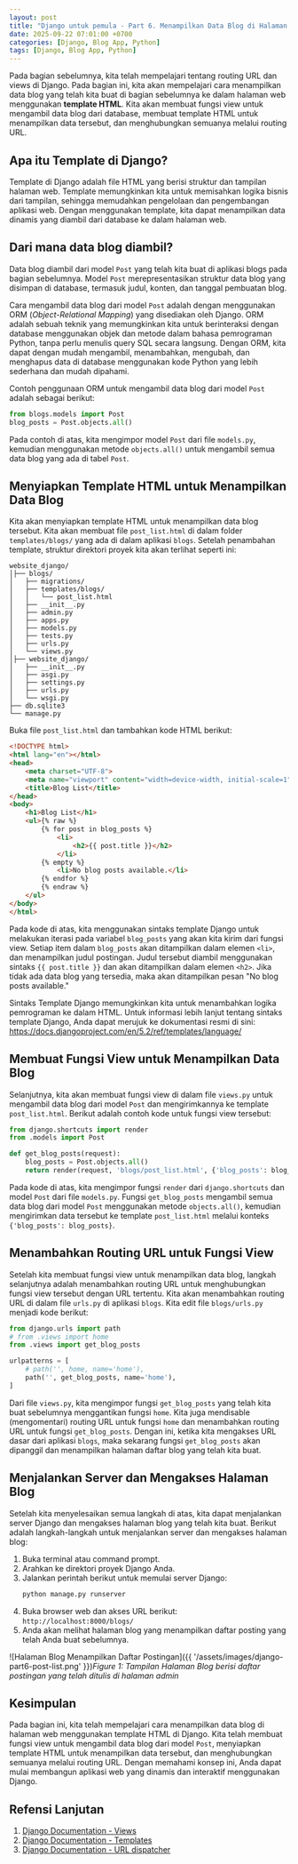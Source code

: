 ```yaml
---
layout: post
title: "Django untuk pemula - Part 6. Menampilkan Data Blog di Halaman Web"
date: 2025-09-22 07:01:00 +0700
categories: [Django, Blog App, Python]
tags: [Django, Blog App, Python]
---
```


Pada bagian sebelumnya, kita telah mempelajari tentang routing URL dan views di Django. Pada bagian ini, kita akan mempelajari cara menampilkan data blog yang telah kita buat di bagian sebelumnya ke dalam halaman web menggunakan **template HTML**. Kita akan membuat fungsi view untuk mengambil data blog dari database, membuat template HTML untuk menampilkan data tersebut, dan menghubungkan semuanya melalui routing URL.

## Apa itu Template di Django?
Template di Django adalah file HTML yang berisi struktur dan tampilan halaman web. Template memungkinkan kita untuk memisahkan logika bisnis dari tampilan, sehingga memudahkan pengelolaan dan pengembangan aplikasi web. Dengan menggunakan template, kita dapat menampilkan data dinamis yang diambil dari database ke dalam halaman web.

## Dari mana data blog diambil?
Data blog diambil dari model `Post` yang telah kita buat di aplikasi blogs pada bagian sebelumnya. Model `Post` merepresentasikan struktur data blog yang disimpan di database, termasuk judul, konten, dan tanggal pembuatan blog.

Cara mengambil data blog dari model `Post` adalah dengan menggunakan ORM (*Object-Relational Mapping*) yang disediakan oleh Django. ORM adalah sebuah teknik yang memungkinkan kita untuk berinteraksi dengan database menggunakan objek dan metode dalam bahasa pemrograman Python, tanpa perlu menulis query SQL secara langsung. Dengan ORM, kita dapat dengan mudah mengambil, menambahkan, mengubah, dan menghapus data di database menggunakan kode Python yang lebih sederhana dan mudah dipahami.

Contoh penggunaan ORM untuk mengambil data blog dari model `Post` adalah sebagai berikut:
```python
from blogs.models import Post
blog_posts = Post.objects.all()
```
Pada contoh di atas, kita mengimpor model `Post` dari file `models.py`, kemudian menggunakan metode `objects.all()` untuk mengambil semua data blog yang ada di tabel `Post`.

## Menyiapkan Template HTML untuk Menampilkan Data Blog
Kita akan menyiapkan template HTML untuk menampilkan data blog tersebut. Kita akan membuat file `post_list.html` di dalam folder `templates/blogs/` yang ada di dalam aplikasi `blogs`. Setelah penambahan template, struktur direktori proyek kita akan terlihat seperti ini:
```
website_django/
│├── blogs/
│   ├── migrations/
│   ├── templates/blogs/
│   │   └── post_list.html
│   ├── __init__.py
│   ├── admin.py
│   ├── apps.py
│   ├── models.py
│   ├── tests.py
│   ├── urls.py
│   └── views.py
│├── website_django/
│   ├── __init__.py
│   ├── asgi.py
│   ├── settings.py
│   ├── urls.py
│   └── wsgi.py
├── db.sqlite3
└── manage.py
```
Buka file `post_list.html` dan tambahkan kode HTML berikut:
```html
<!DOCTYPE html>
<html lang="en"></html>
<head>
    <meta charset="UTF-8">
    <meta name="viewport" content="width=device-width, initial-scale=1">
    <title>Blog List</title>
</head>
<body>
    <h1>Blog List</h1>
    <ul>{% raw %}
        {% for post in blog_posts %}
            <li>
                <h2>{{ post.title }}</h2>
            </li>
        {% empty %}
            <li>No blog posts available.</li>
        {% endfor %}
        {% endraw %}
    </ul>
</body>
</html>
```
Pada kode di atas, kita menggunakan sintaks template Django untuk melakukan iterasi pada variabel `blog_posts` yang akan kita kirim dari fungsi view. Setiap item dalam `blog_posts` akan ditampilkan dalam elemen `<li>`, dan menampilkan judul postingan. Judul tersebut diambil menggunakan sintaks `{{ post.title }}` dan akan ditampilkan dalam elemen `<h2>`. Jika tidak ada data blog yang tersedia, maka akan ditampilkan pesan "No blog posts available."

Sintaks Template Django memungkinkan kita untuk menambahkan logika pemrograman ke dalam HTML. Untuk informasi lebih lanjut tentang sintaks template Django, Anda dapat merujuk ke dokumentasi resmi di sini: https://docs.djangoproject.com/en/5.2/ref/templates/language/
## Membuat Fungsi View untuk Menampilkan Data Blog
Selanjutnya, kita akan membuat fungsi view di dalam file `views.py` untuk mengambil data blog dari model `Post` dan mengirimkannya ke template `post_list.html`. Berikut adalah contoh kode untuk fungsi view tersebut:
```python
from django.shortcuts import render
from .models import Post

def get_blog_posts(request):
    blog_posts = Post.objects.all()
    return render(request, 'blogs/post_list.html', {'blog_posts': blog_posts})
```
Pada kode di atas, kita mengimpor fungsi `render` dari `django.shortcuts` dan model `Post` dari file `models.py`. Fungsi `get_blog_posts` mengambil semua data blog dari model `Post` menggunakan metode `objects.all()`, kemudian mengirimkan data tersebut ke template `post_list.html` melalui konteks `{'blog_posts': blog_posts}`.
## Menambahkan Routing URL untuk Fungsi View
Setelah kita membuat fungsi view untuk menampilkan data blog, langkah selanjutnya adalah menambahkan routing URL untuk menghubungkan fungsi view tersebut dengan URL tertentu. Kita akan menambahkan routing URL di dalam file `urls.py` di aplikasi `blogs`. Kita edit file `blogs/urls.py` menjadi kode berikut:
```python
from django.urls import path
# from .views import home
from .views import get_blog_posts

urlpatterns = [
    # path('', home, name='home'),
    path('', get_blog_posts, name='home'),
]
```
Dari file `views.py`, kita mengimpor fungsi `get_blog_posts` yang telah kita buat sebelumnya menggantikan fungsi `home`. Kita juga mendisable (mengomentari) routing URL untuk fungsi `home` dan menambahkan routing URL untuk fungsi `get_blog_posts`. Dengan ini, ketika kita mengakses URL dasar dari aplikasi `blogs`, maka sekarang fungsi `get_blog_posts` akan dipanggil dan menampilkan halaman daftar blog yang telah kita buat.

## Menjalankan Server dan Mengakses Halaman Blog
Setelah kita menyelesaikan semua langkah di atas, kita dapat menjalankan server Django dan mengakses halaman blog yang telah kita buat. Berikut adalah langkah-langkah untuk menjalankan server dan mengakses halaman blog:
1. Buka terminal atau command prompt.
2. Arahkan ke direktori proyek Django Anda.
3. Jalankan perintah berikut untuk memulai server Django:
   ```bash
   python manage.py runserver
   ```
4. Buka browser web dan akses URL berikut:
   ```http://localhost:8000/blogs/```
5. Anda akan melihat halaman blog yang menampilkan daftar posting yang telah Anda buat sebelumnya.

![Halaman Blog Menampilkan Daftar Postingan]({{ '/assets/images/django-part6-post-list.png' }})*Figure 1: Tampilan Halaman Blog berisi daftar postingan yang telah ditulis di halaman admin*
## Kesimpulan
Pada bagian ini, kita telah mempelajari cara menampilkan data blog di halaman web menggunakan template HTML di Django. Kita telah membuat fungsi view untuk mengambil data blog dari model `Post`, menyiapkan template HTML untuk menampilkan data tersebut, dan menghubungkan semuanya melalui routing URL. Dengan memahami konsep ini, Anda dapat mulai membangun aplikasi web yang dinamis dan interaktif menggunakan Django.

## Refensi Lanjutan
1. [Django Documentation - Views](https://docs.djangoproject.com/en/4.0/topics/http/views/)
2. [Django Documentation - Templates](https://docs.djangoproject.com/en/4.0/topics/templates/)
3. [Django Documentation - URL dispatcher](https://docs.djangoproject.com/en/4.0/topics/http/urls/)
